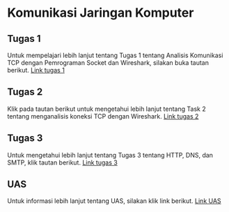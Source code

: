 # Komunikasi Jaringan Komputer

## Tugas 1
Untuk mempelajari lebih lanjut tentang Tugas 1 tentang Analisis Komunikasi TCP dengan Pemrograman Socket dan Wireshark, silakan buka tautan berikut. [Link tugas 1](https://github.com/widiarrohman1234/widiarrohman1234.github.io/blob/master/Komunikasi_Jaringan_Komputer/Tugas_1/readme.md)
## Tugas 2
Klik pada tautan berikut untuk mengetahui lebih lanjut tentang Task 2 tentang menganalisis koneksi TCP dengan Wireshark. [Link tugas 2](https://github.com/widiarrohman1234/widiarrohman1234.github.io/blob/master/Komunikasi_Jaringan_Komputer/Tugas_2/readme.md)

## Tugas 3
Untuk mengetahui lebih lanjut tentang Tugas 3 tentang HTTP, DNS, dan SMTP, klik tautan berikut. [Link tugas 3](https://github.com/widiarrohman1234/widiarrohman1234.github.io/blob/master/Komunikasi_Jaringan_Komputer/Tugas_3/readme.md)

## UAS
Untuk informasi lebih lanjut tentang UAS, silakan klik link berikut. [Link UAS](https://github.com/widiarrohman1234/widiarrohman1234.github.io/blob/master/Komunikasi_Jaringan_Komputer/UAS/readme.md)